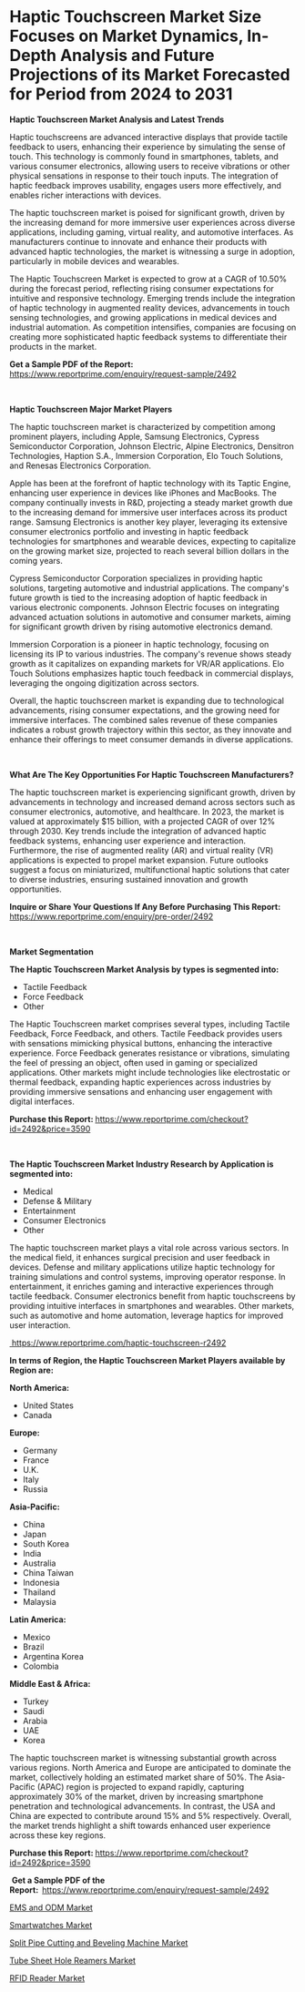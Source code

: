 <p><h1>Haptic Touchscreen Market Size Focuses on Market Dynamics, In-Depth Analysis and Future Projections of its Market Forecasted for Period from 2024 to 2031</h1></p><p><strong>Haptic Touchscreen Market Analysis and Latest Trends</strong></p>
<p><p>Haptic touchscreens are advanced interactive displays that provide tactile feedback to users, enhancing their experience by simulating the sense of touch. This technology is commonly found in smartphones, tablets, and various consumer electronics, allowing users to receive vibrations or other physical sensations in response to their touch inputs. The integration of haptic feedback improves usability, engages users more effectively, and enables richer interactions with devices.</p><p>The haptic touchscreen market is poised for significant growth, driven by the increasing demand for more immersive user experiences across diverse applications, including gaming, virtual reality, and automotive interfaces. As manufacturers continue to innovate and enhance their products with advanced haptic technologies, the market is witnessing a surge in adoption, particularly in mobile devices and wearables.</p><p>The Haptic Touchscreen Market is expected to grow at a CAGR of 10.50% during the forecast period, reflecting rising consumer expectations for intuitive and responsive technology. Emerging trends include the integration of haptic technology in augmented reality devices, advancements in touch sensing technologies, and growing applications in medical devices and industrial automation. As competition intensifies, companies are focusing on creating more sophisticated haptic feedback systems to differentiate their products in the market.</p></p>
<p><strong>Get a Sample PDF of the Report:&nbsp;</strong> <a href="https://www.reportprime.com/enquiry/request-sample/2492">https://www.reportprime.com/enquiry/request-sample/2492</a></p>
<p>&nbsp;</p>
<p><strong>Haptic Touchscreen Major Market Players</strong></p>
<p><p>The haptic touchscreen market is characterized by competition among prominent players, including Apple, Samsung Electronics, Cypress Semiconductor Corporation, Johnson Electric, Alpine Electronics, Densitron Technologies, Haption S.A., Immersion Corporation, Elo Touch Solutions, and Renesas Electronics Corporation. </p><p>Apple has been at the forefront of haptic technology with its Taptic Engine, enhancing user experience in devices like iPhones and MacBooks. The company continually invests in R&D, projecting a steady market growth due to the increasing demand for immersive user interfaces across its product range. Samsung Electronics is another key player, leveraging its extensive consumer electronics portfolio and investing in haptic feedback technologies for smartphones and wearable devices, expecting to capitalize on the growing market size, projected to reach several billion dollars in the coming years.</p><p>Cypress Semiconductor Corporation specializes in providing haptic solutions, targeting automotive and industrial applications. The company's future growth is tied to the increasing adoption of haptic feedback in various electronic components. Johnson Electric focuses on integrating advanced actuation solutions in automotive and consumer markets, aiming for significant growth driven by rising automotive electronics demand. </p><p>Immersion Corporation is a pioneer in haptic technology, focusing on licensing its IP to various industries. The company's revenue shows steady growth as it capitalizes on expanding markets for VR/AR applications. Elo Touch Solutions emphasizes haptic touch feedback in commercial displays, leveraging the ongoing digitization across sectors.</p><p>Overall, the haptic touchscreen market is expanding due to technological advancements, rising consumer expectations, and the growing need for immersive interfaces. The combined sales revenue of these companies indicates a robust growth trajectory within this sector, as they innovate and enhance their offerings to meet consumer demands in diverse applications.</p></p>
<p>&nbsp;</p>
<p><strong>What Are The Key Opportunities For Haptic Touchscreen Manufacturers?</strong></p>
<p><p>The haptic touchscreen market is experiencing significant growth, driven by advancements in technology and increased demand across sectors such as consumer electronics, automotive, and healthcare. In 2023, the market is valued at approximately $15 billion, with a projected CAGR of over 12% through 2030. Key trends include the integration of advanced haptic feedback systems, enhancing user experience and interaction. Furthermore, the rise of augmented reality (AR) and virtual reality (VR) applications is expected to propel market expansion. Future outlooks suggest a focus on miniaturized, multifunctional haptic solutions that cater to diverse industries, ensuring sustained innovation and growth opportunities.</p></p>
<p><strong>Inquire or Share Your Questions If Any Before Purchasing This Report:</strong> <a href="https://www.reportprime.com/enquiry/pre-order/2492">https://www.reportprime.com/enquiry/pre-order/2492</a></p>
<p>&nbsp;</p>
<p><strong>Market Segmentation</strong></p>
<p><strong>The Haptic Touchscreen Market Analysis by types is segmented into:</strong></p>
<p><ul><li>Tactile Feedback</li><li>Force Feedback</li><li>Other</li></ul></p>
<p><p>The Haptic Touchscreen market comprises several types, including Tactile Feedback, Force Feedback, and others. Tactile Feedback provides users with sensations mimicking physical buttons, enhancing the interactive experience. Force Feedback generates resistance or vibrations, simulating the feel of pressing an object, often used in gaming or specialized applications. Other markets might include technologies like electrostatic or thermal feedback, expanding haptic experiences across industries by providing immersive sensations and enhancing user engagement with digital interfaces.</p></p>
<p><strong>Purchase this Report:&nbsp;</strong><a href="https://www.reportprime.com/checkout?id=2492&price=3590">https://www.reportprime.com/checkout?id=2492&price=3590</a></p>
<p>&nbsp;</p>
<p><strong>The Haptic Touchscreen Market Industry Research by Application is segmented into:</strong></p>
<p><ul><li>Medical</li><li>Defense & Military</li><li>Entertainment</li><li>Consumer Electronics</li><li>Other</li></ul></p>
<p><p>The haptic touchscreen market plays a vital role across various sectors. In the medical field, it enhances surgical precision and user feedback in devices. Defense and military applications utilize haptic technology for training simulations and control systems, improving operator response. In entertainment, it enriches gaming and interactive experiences through tactile feedback. Consumer electronics benefit from haptic touchscreens by providing intuitive interfaces in smartphones and wearables. Other markets, such as automotive and home automation, leverage haptics for improved user interaction.</p></p>
<p><a href="https://www.reportprime.com/haptic-touchscreen-r2492">&nbsp;https://www.reportprime.com/haptic-touchscreen-r2492</a></p>
<p><strong>In terms of Region, the Haptic Touchscreen Market Players available by Region are:</strong></p>
<p>
    <p> <strong> North America: </strong>
        <ul>
            <li>United States</li>
            <li>Canada</li>
        </ul>
        </p> 
    <p> <strong> Europe: </strong>
        <ul>
            <li>Germany</li>
            <li>France</li>
            <li>U.K.</li>
            <li>Italy</li>
            <li>Russia</li>
        </ul>
        </p> 
    <p> <strong> Asia-Pacific: </strong>
        <ul>
            <li>China</li>
            <li>Japan</li>
            <li>South Korea</li>
            <li>India</li>
            <li>Australia</li>
            <li>China Taiwan</li>
            <li>Indonesia</li>
            <li>Thailand</li>
            <li>Malaysia</li>
        </ul>
        </p> 
    <p> <strong> Latin America: </strong>
        <ul>
            <li>Mexico</li>
            <li>Brazil</li>
            <li>Argentina Korea</li>
            <li>Colombia</li>
        </ul>
        </p> 
    <p> <strong> Middle East & Africa: </strong>
        <ul>
            <li>Turkey</li>
            <li>Saudi</li>
            <li>Arabia</li>
            <li>UAE</li>
            <li>Korea</li>
        </ul>
    </p>
    </p>
<p><p>The haptic touchscreen market is witnessing substantial growth across various regions. North America and Europe are anticipated to dominate the market, collectively holding an estimated market share of 50%. The Asia-Pacific (APAC) region is projected to expand rapidly, capturing approximately 30% of the market, driven by increasing smartphone penetration and technological advancements. In contrast, the USA and China are expected to contribute around 15% and 5% respectively. Overall, the market trends highlight a shift towards enhanced user experience across these key regions.</p></p>
<p><strong>Purchase this Report: </strong><a href="https://www.reportprime.com/checkout?id=2492&price=3590">https://www.reportprime.com/checkout?id=2492&price=3590</a></p>
<p>&nbsp;<strong>Get a Sample PDF of the Report:&nbsp;&nbsp;</strong><a href="https://www.reportprime.com/enquiry/request-sample/2492">https://www.reportprime.com/enquiry/request-sample/2492</a></p>
<p><strong></strong></p>
<p><p><a href="https://github.com/JubayerMia832/Market-Research-Report-List-1/blob/main/ems-and-odm-market.md">EMS and ODM Market</a></p><p><a href="https://www.linkedin.com/pulse/comprehensive-analysis-global-smartwatches-market-growth-trends-auzqf?trackingId=t8Bm5zR0SD6BVs1cmq4PgQ%3D%3D">Smartwatches Market</a></p><p><a href="https://issuu.com/reportprime-2/docs/split-pipe-cutting-and-beveling-mac_8b0980778911eb">Split Pipe Cutting and Beveling Machine Market</a></p><p><a href="https://issuu.com/reportprime-2/docs/tube-sheet-hole-reamers-market-size_9c66d97f8a28e7">Tube Sheet Hole Reamers Market</a></p><p><a href="https://www.linkedin.com/pulse/global-rfid-reader-market-trends-innovations-forward-looking-orx1e?trackingId=Gg8q6nSJQMyTp4%2FXNWbAsQ%3D%3D">RFID Reader Market</a></p></p>